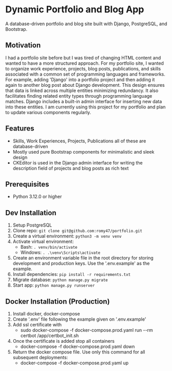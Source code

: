 # Dynamic Portfolio and Blog App
A database-driven portfolio and blog site built with Django, PostgreSQL, and Bootstrap.

## Motivation
I had a portfolio site before but I was tired of changing HTML content and wanted to have a more structured approach. For my portfolio site, I wanted to organize work experience, projects, blog posts, publications, and skills associated with a common set of programming languages and frameworks. For example, adding 'Django' into a portfolio project and then adding it again to another blog post about Django development. This design ensures that data is linked across multiple entities minimizing redundancy. It also facilitates finding related entity types through programming language matches. Django includes a built-in admin interface for inserting new data into these entities. I am currently using this project for my portfolio and plan to update various components regularly.

## Features
- Skills, Work Experiences, Projects, Publications all of these are database-driven
- Mostly used pure Bootstrap components for minimalistic and sleek design
- CKEditor is used in the Django admin interface for writing the description field of projects and blog posts as rich text

## Prerequisites
- Python 3.12.0 or higher

## Dev Installation
1. Setup PostgreSQL
2. Clone repo: `git clone git@github.com:romy47/portfolio.git`
3. Create a virtual environment: `python3 -m venv venv`
4. Activate virtual environment:
    - Bash: `. venv/bin/activate`
    - Windows: `. .\venv\Scripts\activate`
5. Create an environment variable file in the root directory for storing development and production keys. Use the '.env.example' as the example.
6. Install dependencies: `pip install -r requirements.txt`
7. Migrate database: `python manage.py migrate`
8. Start app: `python manage.py runserver`

## Docker Installation (Production)
1. Install docker, docker-compose
2. Create '.env' file following the example given on '.env.example'
2. Add ssl certificate with
    - sudo docker-compose -f docker-compose.prod.yaml run --rm certbot /app/certbot_init.sh
3. Once the certificate is added stop all containers
    - docker-compose -f docker-compose.prod.yaml down
4. Return the docker compose file. Use only this command for all subsequent deployments:
    - docker-compose -f docker-compose.prod.yaml up
